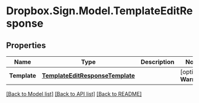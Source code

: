 # Dropbox.Sign.Model.TemplateEditResponse

## Properties

Name | Type | Description | Notes
------------ | ------------- | ------------- | -------------
**Template** | [**TemplateEditResponseTemplate**](TemplateEditResponseTemplate.md) |    | [optional] **Warnings** | [**List&lt;WarningResponse&gt;**](WarningResponse.md) |  A list of warnings.  | [optional] 

[[Back to Model list]](../README.md#documentation-for-models) [[Back to API list]](../README.md#documentation-for-api-endpoints) [[Back to README]](../README.md)

